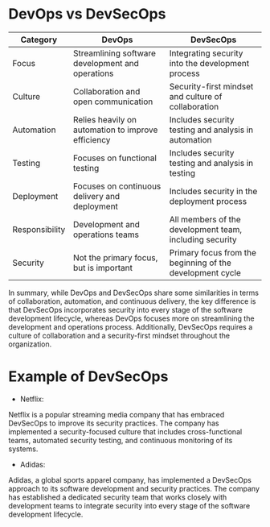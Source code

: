 # DevOps vs DevSecOps 

Category	|DevOps|	DevSecOps
--- |---|---
Focus|	Streamlining software development and operations	|Integrating security into the development process
Culture	|Collaboration and open communication	|Security-first mindset and culture of collaboration
Automation	|Relies heavily on automation to improve efficiency|	Includes security testing and analysis in automation
Testing|	Focuses on functional testing	|Includes security testing and analysis in testing
Deployment	|Focuses on continuous delivery and deployment|	Includes security in the deployment process
Responsibility|	Development and operations teams	|All members of the development team, including security
Security|	Not the primary focus, but is important	|Primary focus from the beginning of the development cycle


In summary, while DevOps and DevSecOps share some similarities in terms of collaboration, automation, and continuous delivery, the key difference is that DevSecOps incorporates security into every stage of the software development lifecycle, whereas DevOps focuses more on streamlining the development and operations process. Additionally, DevSecOps requires a culture of collaboration and a security-first mindset throughout the organization.

# Example of DevSecOps
- Netflix: 

Netflix is a popular streaming media company that has embraced DevSecOps to improve its security practices. The company has implemented a security-focused culture that includes cross-functional teams, automated security testing, and continuous monitoring of its systems.

- Adidas:

Adidas, a global sports apparel company, has implemented a DevSecOps approach to its software development and security practices. The company has established a dedicated security team that works closely with development teams to integrate security into every stage of the software development lifecycle.

